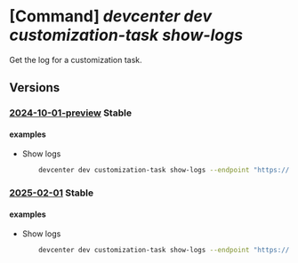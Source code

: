 # [Command] _devcenter dev customization-task show-logs_

Get the log for a customization task.

## Versions

### [2024-10-01-preview](/Resources/data-plane/microsoft.devcenter/L3Byb2plY3RzL3t9L3VzZXJzL3t9L2RldmJveGVzL3t9L2N1c3RvbWl6YXRpb25ncm91cHMve30vbG9ncy97fQ==/2024-10-01-preview.xml) **Stable**

<!-- data-plane:microsoft.devcenter /projects/{}/users/{}/devboxes/{}/customizationgroups/{}/logs/{} 2024-10-01-preview -->

#### examples

- Show logs
    ```bash
        devcenter dev customization-task show-logs --endpoint "https://8a40af38-3b4c-4672-a6a4-5e964b1870ed-contosodevcenter.centralus.devcenter.azure.com/" --project-name "DevProject" --dev-box-name "myDevBox" --customization-group-name "Provisioning" --customization-task-id "91835dc0-ef5a-4f58-9e3a-099aea8481f4" --user-id "00000000-0000-0000-0000-000000000000"
    ```

### [2025-02-01](/Resources/data-plane/microsoft.devcenter/L3Byb2plY3RzL3t9L3VzZXJzL3t9L2RldmJveGVzL3t9L2N1c3RvbWl6YXRpb25ncm91cHMve30vbG9ncy97fQ==/2025-02-01.xml) **Stable**

<!-- data-plane:microsoft.devcenter /projects/{}/users/{}/devboxes/{}/customizationgroups/{}/logs/{} 2025-02-01 -->

#### examples

- Show logs
    ```bash
        devcenter dev customization-task show-logs --endpoint "https://8a40af38-3b4c-4672-a6a4-5e964b1870ed-contosodevcenter.centralus.devcenter.azure.com/" --project-name "DevProject" --dev-box-name "myDevBox" --customization-group-name "Provisioning" --customization-task-id "91835dc0-ef5a-4f58-9e3a-099aea8481f4" --user-id "00000000-0000-0000-0000-000000000000"
    ```
